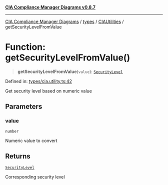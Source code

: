 [**CIA Compliance Manager Diagrams v0.8.7**](../../../../README.md)

***

[CIA Compliance Manager Diagrams](../../../../modules.md) / [types](../../../README.md) / [CIAUtilities](../README.md) / getSecurityLevelFromValue

# Function: getSecurityLevelFromValue()

> **getSecurityLevelFromValue**(`value`): [`SecurityLevel`](../../../../index/type-aliases/SecurityLevel.md)

Defined in: [types/cia.utility.ts:42](https://github.com/Hack23/cia-compliance-manager/blob/c1b03266cad85c2f58531e3fd0aea147fa649ae0/src/types/cia.utility.ts#L42)

Get security level based on numeric value

## Parameters

### value

`number`

Numeric value to convert

## Returns

[`SecurityLevel`](../../../../index/type-aliases/SecurityLevel.md)

Corresponding security level
